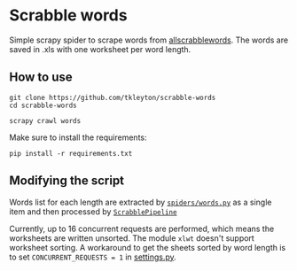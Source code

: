 # Scrabble words

Simple scrapy spider to scrape words from [allscrabblewords](http://www.allscrabblewords.com/).
The words are saved in .xls with one worksheet per word length.

## How to use

```
git clone https://github.com/tkleyton/scrabble-words
cd scrabble-words

scrapy crawl words
```
Make sure to install the requirements:
```
pip install -r requirements.txt
```

## Modifying the script

Words list for each length are extracted by [`spiders/words.py`](spiders/words.py) as a single item and then processed by [`ScrabblePipeline`](pipelines.py)

Currently, up to 16 concurrent requests are performed, which means the worksheets are written unsorted.
The module `xlwt` doesn't support worksheet sorting. A workaround to get the sheets sorted by word length is to set `CONCURRENT_REQUESTS = 1` in [settings.py](settings.py).
